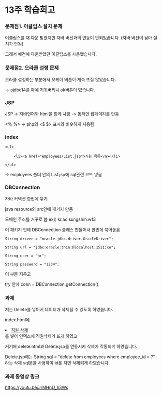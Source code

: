 # 13주 학습회고

### 문제점1. 이클립스 설치 문제

이클립스를 재 다운 받았지만 자바 버전과의 연동이 안되었습니다. (자바 버전이 낮아 설치가 안됨)

그래서 예전에 다운받았던 이클립스를 사용했습니다.

### 문제점2. 오라클 설정 문제

오라클 설정하는 부분에서 오케이 버튼이 계속 뜨질 않았습니다.

-> ojdbc14를 아예 지워버리니 ok버튼이 떴습니다.

### JSP

JSP -> 자바언어와 html을 함께 사용 -> 동적인 웹페이지를 만듬

<% %> -> php의 <$ $> 표시와 비슷하게 사용됨


### index

	<ul>
  
		<li><a href="employees/List.jsp">직원 목록</a></li>
    
	</ul>

-> employees 폴더 안의 List.jsp에 sql관련 코드 넣음


### DBConnection

자바 커넥션 한번에 묶기

java resource의 src안에 패키지 만듬

도메인 주소를 거꾸로 씀 ex)) kr.ac.sungshin.w13

이 패키지 안에 DBConnection 클래스 만들어서 한번에 묶어놓음

	String driver = "oracle.jdbc.driver.OracleDriver";
  
	String url = "jdbc:oracle:thin:@localhost:1521:xe";
  
	String user = "hr";
  
	String password = "1234";
  
이 부분 지우고

try 안에 conn = DBConnection.getConnection();

### 과제

저는 Delete를 넣어서 데이터가 삭제될 수 있도록 하였습니다.

index.html에 <li><a href="employees/delete.html">직원 삭제</a></li> 를 넣어 인덱스에 직원삭제가 뜨게 하였고

거기에 delete.html과 Delete.jsp를 연동시켜 삭제가 작동되게 하였습니다.

Delete.jsp에는 String sql = "delete from employees where employee_id = ?" 라는 삭제 sql문을 사용하여 id를 치면 삭제되게 하였습니다.

### 과제 동영상 링크

https://youtu.be/JrMHnU_h3Ws


